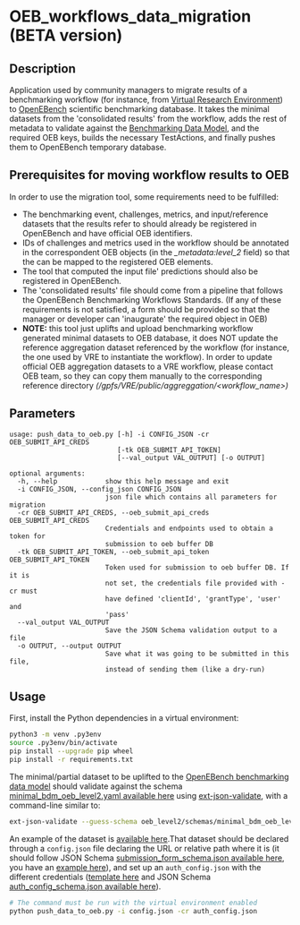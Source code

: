 # OEB_workflows_data_migration (BETA version)
## Description
Application used by community managers to migrate results of a benchmarking workflow (for instance, from [Virtual Research Environment](https://openebench.bsc.es/vre)) to [OpenEBench](https://openebench.bsc.es) scientific benchmarking database. It takes the minimal datasets from the 'consolidated results' from the workflow, adds the rest of metadata to validate against the [Benchmarking Data Model](https://github.com/inab/benchmarking-data-model), and the required OEB keys, builds the necessary TestActions, and finally pushes them to OpenEBench temporary database.

## Prerequisites for moving workflow results to OEB
In order to use the migration tool, some requirements need to be fulfilled:
* The benchmarking event, challenges, metrics, and input/reference datasets that the results refer to should already be registered in OpenEBench and have official OEB identifiers.
* IDs of challenges and metrics used in the workflow should be annotated in the correspondent OEB objects (in the *_metadata:level_2* field) so that the can be mapped to the registered OEB elements.
* The tool that computed the input file' predictions should also be registered in OpenEBench.
* The 'consolidated results' file should come from a pipeline that follows the OpenEBench Benchmarking Workflows Standards.
(If any of these requirements is not satisfied, a form should be provided so that the manager or developer can 'inaugurate' the required object in OEB)
* **NOTE:** this tool just uplifts and upload benchmarking workflow generated minimal datasets to OEB database, it does NOT update the reference aggregation dataset referenced by the workflow (for instance, the one used by VRE to instantiate the workflow). In order to update official OEB aggregation datasets to a VRE workflow, please contact OEB team, so they can copy them manually to the corresponding reference directory *(/gpfs/VRE/public/aggreggation/<workflow_name>)* 

## Parameters

```
usage: push_data_to_oeb.py [-h] -i CONFIG_JSON -cr OEB_SUBMIT_API_CREDS
                           [-tk OEB_SUBMIT_API_TOKEN]
                           [--val_output VAL_OUTPUT] [-o OUTPUT]

optional arguments:
  -h, --help            show this help message and exit
  -i CONFIG_JSON, --config_json CONFIG_JSON
                        json file which contains all parameters for migration
  -cr OEB_SUBMIT_API_CREDS, --oeb_submit_api_creds OEB_SUBMIT_API_CREDS
                        Credentials and endpoints used to obtain a token for
                        submission to oeb buffer DB
  -tk OEB_SUBMIT_API_TOKEN, --oeb_submit_api_token OEB_SUBMIT_API_TOKEN
                        Token used for submission to oeb buffer DB. If it is
                        not set, the credentials file provided with -cr must
                        have defined 'clientId', 'grantType', 'user' and
                        'pass'
  --val_output VAL_OUTPUT
                        Save the JSON Schema validation output to a file
  -o OUTPUT, --output OUTPUT
                        Save what it was going to be submitted in this file,
                        instead of sending them (like a dry-run)
```

## Usage

First, install the Python dependencies in a virtual environment:

```bash
python3 -m venv .py3env
source .py3env/bin/activate
pip install --upgrade pip wheel
pip install -r requirements.txt
```

The minimal/partial dataset to be uplifted to the [OpenEBench benchmarking data model](https://github.com/inab/benchmarking_data_model) should validate against the schema [minimal_bdm_oeb_level2.yaml available here](oeb_level2/schemas/minimal_bdm_oeb_level2.yaml) using [ext-json-validate](https://pypi.org/project/extended-json-schema-validator/), with a command-line similar to:

```bash
ext-json-validate --guess-schema oeb_level2/schemas/minimal_bdm_oeb_level2.yaml minimal_dataset_examples/results_example.json
```

An example of the dataset is [available here](minimal_dataset_examples/results_example.json).That dataset should be declared through a `config.json` file declaring the URL or relative path where it is (it should follow JSON Schema [submission_form_schema.json available here](oeb_level2/schemas/submission_form_schema.json), you have an [example here](minimal_dataset_examples/config_example.json)), and set up an `auth_config.json` with the different credentials ([template here](oebdev_api_auth.json.template) and JSON Schema [auth_config_schema.json available here](oeb_level2/schemas/auth_config_schema.json)).

```bash
# The command must be run with the virtual environment enabled
python push_data_to_oeb.py -i config.json -cr auth_config.json
```

